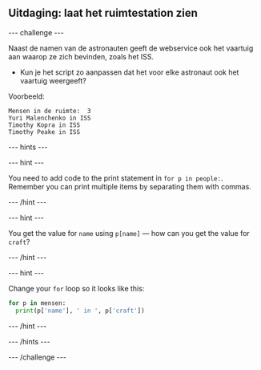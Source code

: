 ## Uitdaging: laat het ruimtestation zien

\--- challenge \---

Naast de namen van de astronauten geeft de webservice ook het vaartuig aan waarop ze zich bevinden, zoals het ISS.

+ Kun je het script zo aanpassen dat het voor elke astronaut ook het vaartuig weergeeft? 

Voorbeeld:

    Mensen in de ruimte:  3
    Yuri Malenchenko in ISS
    Timothy Kopra in ISS
    Timothy Peake in ISS
    

\--- hints \---

\--- hint \---

You need to add code to the print statement in `for p in people:`. Remember you can print multiple items by separating them with commas.

\--- /hint \---

\--- hint \---

You get the value for `name` using `p[name]` — how can you get the value for `craft`?

\--- /hint \---

\--- hint \---

Change your `for` loop so it looks like this:

```python
for p in mensen:
  print(p['name'], ' in ', p['craft'])
```

\--- /hint \---

\--- /hints \---

\--- /challenge \---